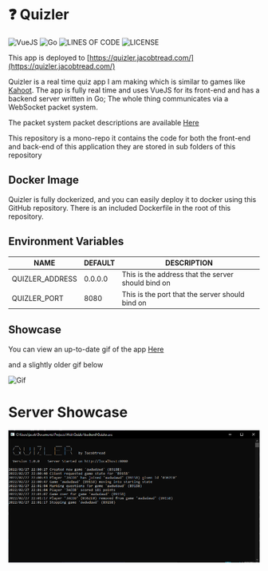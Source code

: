 # ❓ Quizler

![VueJS](https://img.shields.io/badge/Frontend%20Powered%20By-VueJS-68A063?style=for-the-badge)
![Go](https://img.shields.io/badge/Backend%20Powered%20By-Go-29BEB0?style=for-the-badge)
![LINES OF CODE](https://img.shields.io/tokei/lines/github/jacobtread/Quizler?style=for-the-badge)
![LICENSE](https://img.shields.io/github/license/jacobtread/Quizler?style=for-the-badge)

This app is deployed to [https://quizler.jacobtread.com/](https://quizler.jacobtread.com/)

Quizler is a real time quiz app I am making which is similar to games like [Kahoot](https://kahoot.com/). The app is
fully real time and uses VueJS for its front-end and has a backend server written in Go; The whole thing communicates
via a WebSocket packet system.

The packet system packet descriptions are available [Here](backend/packets.md)

This repository is a mono-repo it contains the code for both the front-end and back-end of
this application they are stored in sub folders of this repository

## Docker Image

Quizler is fully dockerized, and you can easily deploy it to docker using this GitHub repository. There is an included
Dockerfile in the root of this repository.

## Environment Variables

| NAME            | DEFAULT | DESCRIPTION                                        |
|-----------------|---------|----------------------------------------------------|
| QUIZLER_ADDRESS | 0.0.0.0 | This is the address that the server should bind on |
| QUIZLER_PORT    | 8080    | This is the port that the server should bind on    |

## Showcase

You can view an up-to-date gif of the app
[Here](https://gyazo.com/6b23868be9b649b507f35b7b7a9bb8ee)

and a slightly older gif below

![Gif](https://i.gyazo.com/f30dcedc58bf781e51e9ba91f9595656.gif)

# Server Showcase

![Preview](server_preview.png)
